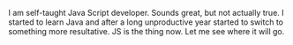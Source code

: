 I am self-taught Java Script developer. Sounds great, but not actually true.
I started to learn Java and after a long unproductive year started to switch to something more resultative.
JS is the thing now. Let me see where it will go.
